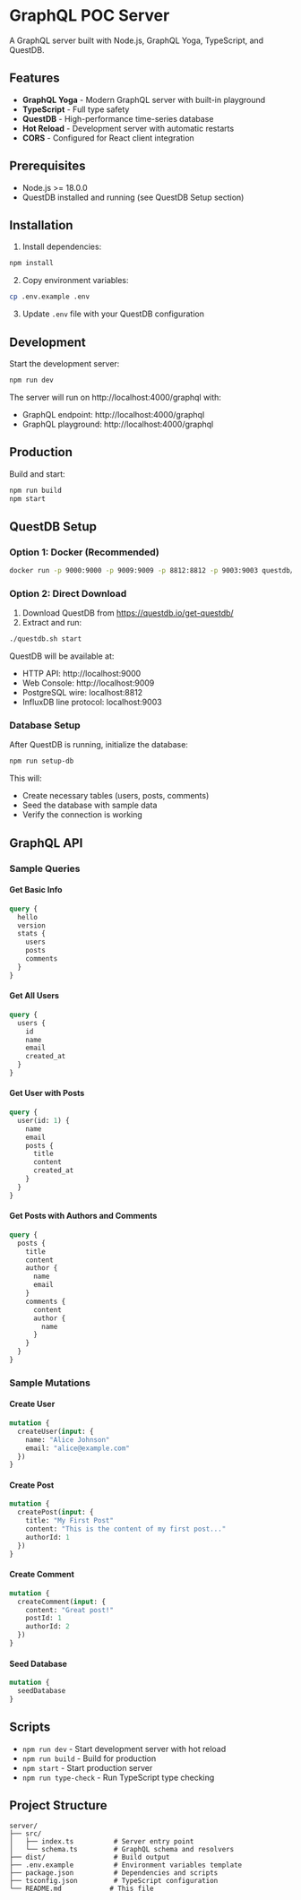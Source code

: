 # GraphQL POC Server

A GraphQL server built with Node.js, GraphQL Yoga, TypeScript, and QuestDB.

## Features

- **GraphQL Yoga** - Modern GraphQL server with built-in playground
- **TypeScript** - Full type safety
- **QuestDB** - High-performance time-series database
- **Hot Reload** - Development server with automatic restarts
- **CORS** - Configured for React client integration

## Prerequisites

- Node.js >= 18.0.0
- QuestDB installed and running (see QuestDB Setup section)

## Installation

1. Install dependencies:
```bash
npm install
```

2. Copy environment variables:
```bash
cp .env.example .env
```

3. Update `.env` file with your QuestDB configuration

## Development

Start the development server:
```bash
npm run dev
```

The server will run on http://localhost:4000/graphql with:
- GraphQL endpoint: http://localhost:4000/graphql
- GraphQL playground: http://localhost:4000/graphql

## Production

Build and start:
```bash
npm run build
npm start
```

## QuestDB Setup

### Option 1: Docker (Recommended)
```bash
docker run -p 9000:9000 -p 9009:9009 -p 8812:8812 -p 9003:9003 questdb/questdb:latest
```

### Option 2: Direct Download
1. Download QuestDB from https://questdb.io/get-questdb/
2. Extract and run:
```bash
./questdb.sh start
```

QuestDB will be available at:
- HTTP API: http://localhost:9000
- Web Console: http://localhost:9009
- PostgreSQL wire: localhost:8812
- InfluxDB line protocol: localhost:9003

### Database Setup
After QuestDB is running, initialize the database:
```bash
npm run setup-db
```

This will:
- Create necessary tables (users, posts, comments)
- Seed the database with sample data
- Verify the connection is working

## GraphQL API

### Sample Queries

#### Get Basic Info
```graphql
query {
  hello
  version
  stats {
    users
    posts
    comments
  }
}
```

#### Get All Users
```graphql
query {
  users {
    id
    name
    email
    created_at
  }
}
```

#### Get User with Posts
```graphql
query {
  user(id: 1) {
    name
    email
    posts {
      title
      content
      created_at
    }
  }
}
```

#### Get Posts with Authors and Comments
```graphql
query {
  posts {
    title
    content
    author {
      name
      email
    }
    comments {
      content
      author {
        name
      }
    }
  }
}
```

### Sample Mutations

#### Create User
```graphql
mutation {
  createUser(input: {
    name: "Alice Johnson"
    email: "alice@example.com"
  })
}
```

#### Create Post
```graphql
mutation {
  createPost(input: {
    title: "My First Post"
    content: "This is the content of my first post..."
    authorId: 1
  })
}
```

#### Create Comment
```graphql
mutation {
  createComment(input: {
    content: "Great post!"
    postId: 1
    authorId: 2
  })
}
```

#### Seed Database
```graphql
mutation {
  seedDatabase
}
```

## Scripts

- `npm run dev` - Start development server with hot reload
- `npm run build` - Build for production
- `npm start` - Start production server
- `npm run type-check` - Run TypeScript type checking

## Project Structure

```
server/
├── src/
│   ├── index.ts          # Server entry point
│   └── schema.ts         # GraphQL schema and resolvers
├── dist/                 # Build output
├── .env.example          # Environment variables template
├── package.json          # Dependencies and scripts
├── tsconfig.json         # TypeScript configuration
└── README.md            # This file
```